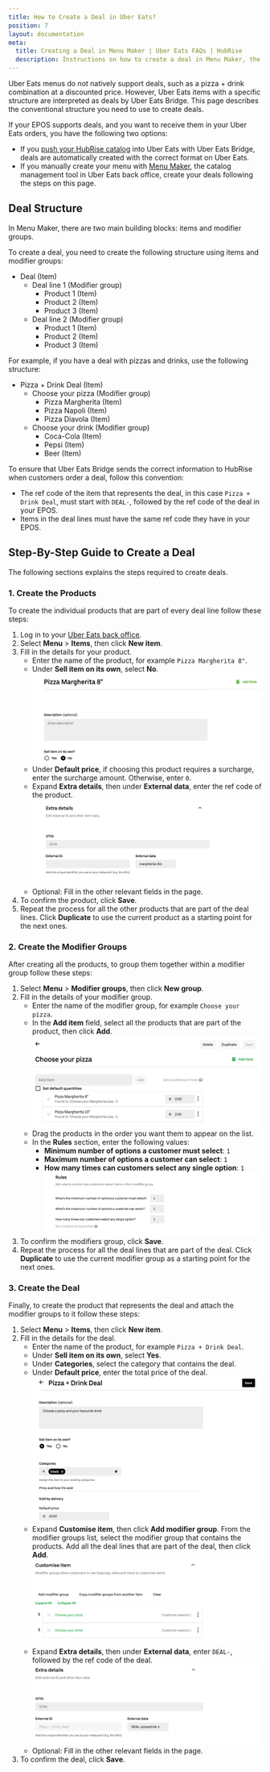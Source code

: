 ```yaml
---
title: How to Create a Deal in Uber Eats?
position: 7
layout: documentation
meta:
  title: Creating a Deal in Menu Maker | Uber Eats FAQs | HubRise
  description: Instructions on how to create a deal in Menu Maker, the catalog management tool in Uber Eats back office.
---
```


Uber Eats menus do not natively support deals, such as a pizza + drink combination at a discounted price.
However, Uber Eats items with a specific structure are interpreted as deals by Uber Eats Bridge.
This page describes the conventional structure you need to use to create deals.

If your EPOS supports deals, and you want to receive them in your Uber Eats orders, you have the following two options:

- If you [push your HubRise catalog](/apps/uber-eats/pulling-menu) into Uber Eats with Uber Eats Bridge, deals are automatically created with the correct format on Uber Eats.
- If you manually create your menu with [Menu Maker](https://merchants.ubereats.com/us/en/technology/simplify-operations/menu-management/), the catalog management tool in Uber Eats back office, create your deals following the steps on this page.

## Deal Structure

In Menu Maker, there are two main building blocks: items and modifier groups.

To create a deal, you need to create the following structure using items and modifier groups:

- Deal (Item)
  - Deal line 1 (Modifier group)
    - Product 1 (Item)
    - Product 2 (Item)
    - Product 3 (Item)
  - Deal line 2 (Modifier group)
    - Product 1 (Item)
    - Product 2 (Item)
    - Product 3 (Item)

For example, if you have a deal with pizzas and drinks, use the following structure:

- Pizza + Drink Deal (Item)
  - Choose your pizza (Modifier group)
    - Pizza Margherita (Item)
    - Pizza Napoli (Item)
    - Pizza Diavola (Item)
  - Choose your drink (Modifier group)
    - Coca-Cola (Item)
    - Pepsi (Item)
    - Beer (Item)

To ensure that Uber Eats Bridge sends the correct information to HubRise when customers order a deal, follow this convention:

- The ref code of the item that represents the deal, in this case `Pizza + Drink Deal`, must start with `DEAL-`, followed by the ref code of the deal in your EPOS.
- Items in the deal lines must have the same ref code they have in your EPOS.

## Step-By-Step Guide to Create a Deal

The following sections explains the steps required to create deals.

### 1. Create the Products

To create the individual products that are part of every deal line follow these steps:

1. Log in to your [Uber Eats back office](https://restaurant.uber.com/).
1. Select **Menu** > **Items**, then click **New item**.
1. Fill in the details for your product.
   - Enter the name of the product, for example `Pizza Margherita 8"`.
   - Under **Sell item on its own**, select **No**.
     ![Product name and sell item on its own choice](../../images/012-en-product-name-menu-maker.png)
   - Under **Default price**, if choosing this product requires a surcharge, enter the surcharge amount. Otherwise, enter `0`.
   - Expand **Extra details**, then under **External data**, enter the ref code of the product.
     ![Ref code under extra details](../../images/013-en-extra-details-menu-maker.png)
   - Optional: Fill in the other relevant fields in the page.
1. To confirm the product, click **Save**.
1. Repeat the process for all the other products that are part of the deal lines. Click **Duplicate** to use the current product as a starting point for the next ones.

### 2. Create the Modifier Groups

After creating all the products, to group them together within a modifier group follow these steps:

1. Select **Menu** > **Modifier groups**, then click **New group**.
2. Fill in the details of your modifier group.
   - Enter the name of the modifier group, for example `Choose your pizza`.
   - In the **Add item** field, select all the products that are part of the product, then click **Add**.
     ![Modifier group name and products](../../images/019-en-modifier-group-name-menu-maker.png)
   - Drag the products in the order you want them to appear on the list.
   - In the **Rules** section, enter the following values:
     - **Minimum number of options a customer must select**: `1`
     - **Maximum number of options a customer can select**: `1`
     - **How many times can customers select any single option**: `1`
       ![Modifier group rules](../../images/015-en-modifier-group-rules-menu-maker.png)
3. To confirm the modifiers group, click **Save**.
4. Repeat the process for all the deal lines that are part of the deal. Click **Duplicate** to use the current modifier group as a starting point for the next ones.

### 3. Create the Deal

Finally, to create the product that represents the deal and attach the modifier groups to it follow these steps:

1. Select **Menu** > **Items**, then click **New item**.
1. Fill in the details for the deal.
   - Enter the name of the product, for example `Pizza + Drink Deal`.
   - Under **Sell item on its own**, select **Yes**.
   - Under **Categories**, select the category that contains the deal.
   - Under **Default price**, enter the total price of the deal.
     ![Deal name](../../images/020-en-deal-name-menu-maker.png)
   - Expand **Customise item**, then click **Add modifier group**. From the modifier groups list, select the modifier group that contains the products. Add all the deal lines that are part of the deal, then click **Add**.
     ![Deal customisation](../../images/021-en-deal-customisation-maker.png)
   - Expand **Extra details**, then under **External data**, enter `DEAL-`, followed by the ref code of the deal.
     ![Deal details](../../images/022-en-deal-details-menu-maker.png)
   - Optional: Fill in the other relevant fields in the page.
1. To confirm the deal, click **Save**.
